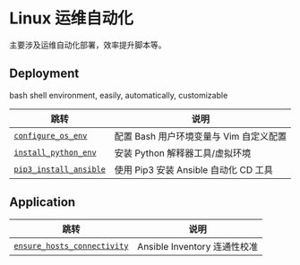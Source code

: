 # Linux 运维自动化

主要涉及运维自动化部署，效率提升脚本等。


## Deployment

bash shell environment, easily, automatically, customizable

| 跳转 | 说明 |
| --- | --- |
| [`configure_os_env`](https://github.com/PokeyBoa/linux-automation/tree/master/deploy/configure_os_env) | 配置 Bash 用户环境变量与 Vim 自定义配置 |
| [`install_python_env`](https://github.com/PokeyBoa/linux-automation/tree/master/deploy/install_python_env) | 安装 Python 解释器工具/虚拟环境 |
| [`pip3_install_ansible`](https://github.com/PokeyBoa/linux-automation/tree/master/deploy/pip_install_ansible) | 使用 Pip3 安装 Ansible 自动化 CD 工具 |


## Application

| 跳转 | 说明 |
| --- | --- |
| [`ensure_hosts_connectivity`](https://github.com/PokeyBoa/linux-automation/tree/master/appscene/checked_ansible_inventory) | Ansible Inventory 连通性校准 |  


